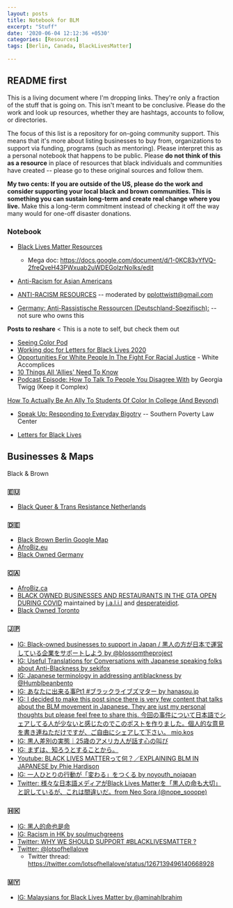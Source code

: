 ```yaml
---
layout: posts
title: Notebook for BLM
excerpt: "Stuff"
date: '2020-06-04 12:12:36 +0530'
categories: [Resources]
tags: [Berlin, Canada, BlackLivesMatter]
    
---
```

## README first
This is a living document where I'm dropping links. They're only a fraction of the stuff that is going on. This isn't meant to be conclusive. Please do the work and look up resources, whether they are hashtags, accounts to follow, or directories. 

The focus of this list is a repository for on-going community support. This means that it's more about listing businesses to buy from, organizations to support via funding, programs (such as mentoring). Please interpret this as a personal notebook that happens to be public. Please **do not think of this as a resource** in place of resources that black individuals and communities have created -- please go to these original sources and follow them.

**My two cents: If you are outside of the US, please do the work and consider supporting your local black and brown communities. This is something you can sustain long-term and create real change where you live.** Make this a long-term commitment instead of checking it off the way many would for one-off disaster donations.

### Notebook
- [Black Lives Matter Resources](https://blacklivesmatters.carrd.co/#)
	- Mega doc: https://docs.google.com/document/d/1-0KC83vYfVQ-2freQveH43PWxuab2uWDEGolzrNoIks/edit
- [Anti-Racism for Asian Americans](https://docs.google.com/document/u/0/d/1fgWyOsA4ardbMxcivlK1UNYG6GxNOYeU88RUdj2kBGI/mobilebasic?fbclid=IwAR19vrSD6WGc6Gg7Jile4Y1E_WXunFR3Me3mRGLy1Srcp7S3JjOPhbaoG14)

- [ANTI-RACISM RESOURCES](https://docs.google.com/document/d/1ko1dRVSUtpDntIZ5SrewALLhcMDuhe69Om31oOHIkh8/preview?pru=AAABcplr9uM%2AJk4C6YtsYR3pbeSjeKaY9A&fbclid=IwAR3eNWT13dPB0jbqYIQJplO521FwjjOED4W81KO0XVQOq_662dDHmbH33Ng) -- moderated by pplottwistt@gmail.com 
- [Germany: Anti-Rassistische Ressourcen (Deutschland-Spezifisch):](https://docs.google.com/document/d/1nSpFHaa9SqWQ0er731QPwcq-sei_mo4sGzkBX2SWBpM/edit?fbclid=IwAR3Jd6XhiQNDtPE6Do-cnlnijZeRfjerz-Bq92yQJQzHHBz_yJT6qq9C5Ng) -- not sure who owns this

**Posts to reshare** < This is a note to self, but check them out
- [Seeing Color Pod](https://www.facebook.com/seeingcolorpod/posts/625271698338910)
- [Working doc for Letters for Black Lives 2020](https://docs.google.com/document/d/1jAW1PThiyP6KZiUUro4cD-xI6eOMWByig6DYF7X_bHs/preview)
- [Opportunities For White People In The Fight For Racial Justice](https://www.whiteaccomplices.org) - White Accomplices
- [10 Things All 'Allies' Need To Know](https://everydayfeminism.com/2013/11/things-allies-need-to-know/)
- [Podcast Episode: How To Talk To People You Disagree With](https://m.soundcloud.com/user-684352380/how-to-talk-to-people-you-disagree-with-episode-1) by Georgia Twigg (Keep it Complex)

[How To Actually Be An Ally To Students Of Color In College (And Beyond)](https://www.bustle.com/articles/123643-how-to-actually-be-an-ally-to-students-of-color-on-college-campuses-and-beyond)
- [Speak Up: Responding to Everyday Bigotry](https://www.splcenter.org/20150125/speak-responding-everyday-bigotry) -- Southern Poverty Law Center

- [Letters for Black Lives](https://docs.google.com/document/d/1jAW1PThiyP6KZiUUro4cD-xI6eOMWByig6DYF7X_bHs/mobilebasic)

## Businesses & Maps
Black & Brown 

### 🇪🇺
- [Black Queer & Trans Resistance Netherlands](https://www.facebook.com/BQTRESISTANCENL/posts/3386542124690600) 

### 🇩🇪
- [Black Brown Berlin Google Map](https://www.google.com/maps/d/u/0/viewer?mid=1BuLGJmsacdyZJWmCmKN-y6Jh6HSHU3vh&shorturl=1&ll=52.50392983724355%2C13.36305430000003&z=12)
- [AfroBiz.eu](https://www.afrobiz.eu/) 
- [Black Owned Germany](https://www.instagram.com/blackownedgermany/?fbclid=IwAR1GledAhC_XyZlLjP4rOsPug76I6ZtK4d5ASWTkrakrcsqwpvBJCfOoq34)

### 🇨🇦
- [AfroBiz.ca](https://www.afrobiz.ca)
- [BLACK OWNED BUSINESSES AND RESTAURANTS IN THE GTA OPEN DURING COVID](https://docs.google.com/document/d/10l7NItyZUoNroE4iLePGn5GAvSuQ7KW5IK4XmOcDSTI/mobilebasic) maintained by [j.a.l.i.l](https://www.instagram.com/j.a.l.i.l/) and [desperateidiot](https://www.instagram.com/desperateidiot/?hl=en).
- [Black Owned Toronto](https://www.instagram.com/blackowned.to/)

### 🇯🇵
- [IG: Black-owned businesses to support in Japan / 黒人の方が日本で運営している企業をサポートしよう by @blossomtheproject](https://www.instagram.com/p/CBHYqcuDxbg/?igshid=yhr5saouqdfc)
- [IG: Useful Translations for Conversations with Japanese speaking folks about Anti-Blackness by sekifox](https://www.instagram.com/p/CA9-lzgFKVj/?igshid=nmapmkm8b32m)
- [IG: Japanese terminology in addressing antiblackness by @Humblbeanbento](https://www.instagram.com/p/CBCAXMNA6_g/)
- [IG: あなたに出来る事Pt1
#ブラックライブズマター by hanasou.jp](https://www.instagram.com/p/CA7g-b1BoBJ/?igshid=wjwfusmn3p0d)
- [IG: I decided to make this post since there is very few content that talks about the BLM movement in Japanese. They are just my personal thoughts but please feel free to share this.
今回の事件について日本語でシェアしてる人が少ないと感じたのでこのポストを作りました。個人的な意見を書き連ねただけですが、ご自由にシェアして下さい。 mio.kos](https://www.instagram.com/p/CA-IXFeAYkF/?igshid=tl427mnpug3a)
- [IG: 黒人差別の実態｜25歳のアメリカ人が話す心の叫び](https://www.instagram.com/tv/CA8K_20HiVg/?igshid=78no0zhqr2um)
- [IG: まずは、知ろうとすることから。](https://www.instagram.com/p/CA_2JBhpf3G/)
- [Youtube: BLACK LIVES MATTERって何？／EXPLAINING BLM IN JAPANESE by Phie Hardison](https://m.youtube.com/watch?v=6paXy2QDJSA&feature=youtu.be)
- [IG: 一人ひとりの行動が「変わる」をつくる by noyouth_nojapan](https://www.instagram.com/p/CA-JtF5hFAQ/?igshid=165vpc9z8t45y)
- [Twitter: 様々な日本語メディアがBlack Lives Matterを「黒人の命も大切」と訳しているが、これは間違いだ。from Neo Sora (@nope_sooope)](https://twitter.com/nope_sooope/status/1268221680629035008?s=21)


### 🇭🇰
- [IG: 黑人的命也是命](https://www.instagram.com/p/CA4kgJTArTi/)
- [IG: Racism in HK by soulmuchgreens](https://www.instagram.com/p/CA7Y9XsHsPL/?igshid=16xdz7yxr7osn)
- [Twitter: WHY WE SHOULD SUPPORT #BLACKLIVESMATTER
?](https://twitter.com/HKSUPP0RT/status/1266633475760611328)
- [Twitter: @lotsofhellalove](https://twitter.com/lotsofhellalove)
	- Twitter thread: https://twitter.com/lotsofhellalove/status/1267139496140668928

###  🇲🇾
- [IG: Malaysians for Black Lives Matter by @aminahIbrahim](https://www.instagram.com/p/CA9OqRXJbtM/)

